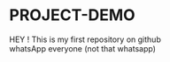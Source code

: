 # PROJECT-DEMO
HEY ! This is my first repository on github <br> whatsApp everyone
(not that whatsapp)